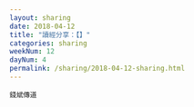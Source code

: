 ```yaml
---
layout: sharing
date: 2018-04-12
title: "讀經分享：【】"
categories: sharing
weekNum: 12
dayNum: 4
permalink: /sharing/2018-04-12-sharing.html
---
```


`錢斌傳道`
